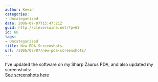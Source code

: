 ```yaml
---
author: Kevin
categories:
- Uncategorized
date: 2006-07-07T15:47:21Z
guid: http://cleverswine.net/?p=68
id: 68
tags:
- Uncategorized
title: New PDA Screenshots
url: /2006/07/07/new-pda-screenshots/
---
```


I&#8217;ve updated the software on my Sharp Zaurus PDA, and also updated my screenshots:  
[See screenshots here](/kn/zaurus.html)
